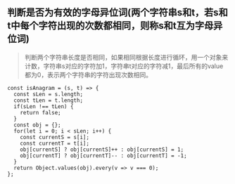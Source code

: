 ## 判断是否为有效的字母异位词(两个字符串s和t，若s和t中每个字符出现的次数都相同，则称s和t互为字母异位词)
> 判断两个字符串长度是否相同，如果相同根据长度进行循环，用一个对象来计数，字符串s对应的字符加1，字符串t对应的字符减1，最后所有的value都为0，表示两个字符串的字符出现次数相同。

```
const isAnagram = (s, t) => {
  const sLen = s.length;
  const tLen = t.length;
  if(sLen !== tLen) {
    return false;
  }
  const obj = {};
  for(let i = 0; i < sLen; i++) {
    const currentS = s[i];
    const currentT = t[i];
    obj[currentS] ? obj[currentS]++ : obj[currentS] = 1;
    obj[currentT] ? obj[currentT]-- : obj[currentT] = -1;
  }
  return Object.values(obj).every(v => v === 0);
};
```